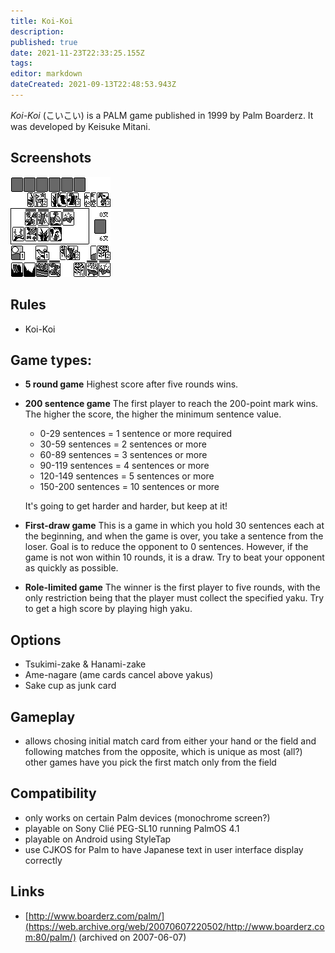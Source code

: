 ```yaml
---
title: Koi-Koi
description: 
published: true
date: 2021-11-23T22:33:25.155Z
tags: 
editor: markdown
dateCreated: 2021-09-13T22:48:53.943Z
---
```


_Koi-Koi_ (<span lang='ja'>こいこい</span>) is a PALM game published in 1999 by Palm Boarderz.
It was developed by Keisuke Mitani.

## Screenshots
![koikoi.gif](/koikoi.gif)

## Rules
- Koi-Koi

## Game types:
- **5 round game**
  Highest score after five rounds wins.

- **200 sentence game**
  The first player to reach the 200-point mark wins. The higher the score, the higher the minimum sentence value. 
  - 0-29 sentences = 1 sentence or more required
  - 30-59 sentences = 2 sentences or more
  - 60-89 sentences = 3 sentences or more
  - 90-119 sentences = 4 sentences or more
  - 120-149 sentences = 5 sentences or more
  - 150-200 sentences = 10 sentences or more
  
  It's going to get harder and harder, but keep at it!

- **First-draw game**
  This is a game in which you hold 30 sentences each at the beginning, and when the game is over, you take a sentence from the loser. Goal is to reduce the opponent to 0 sentences. However, if the game is not won within 10 rounds, it is a draw. Try to beat your opponent as quickly as possible.

- **Role-limited game**
  The winner is the first player to five rounds, with the only restriction being that the player must collect the specified yaku. Try to get a high score by playing high yaku.

## Options
- Tsukimi-zake & Hanami-zake
- Ame-nagare (ame cards cancel above yakus)
- Sake cup as junk card

## Gameplay
- allows chosing initial match card from either your hand or the field and following matches from the opposite, which is unique as most (all?) other games have you pick the first match only from the field

## Compatibility
- only works on certain Palm devices (monochrome screen?)
- playable on Sony Clié PEG-SL10 running PalmOS 4.1
- playable on Android using StyleTap
- use CJKOS for Palm to have Japanese text in user interface display correctly

## Links
- [http://www.boarderz.com/palm/](https://web.archive.org/web/20070607220502/http://www.boarderz.com:80/palm/) (archived on 2007-06-07)
